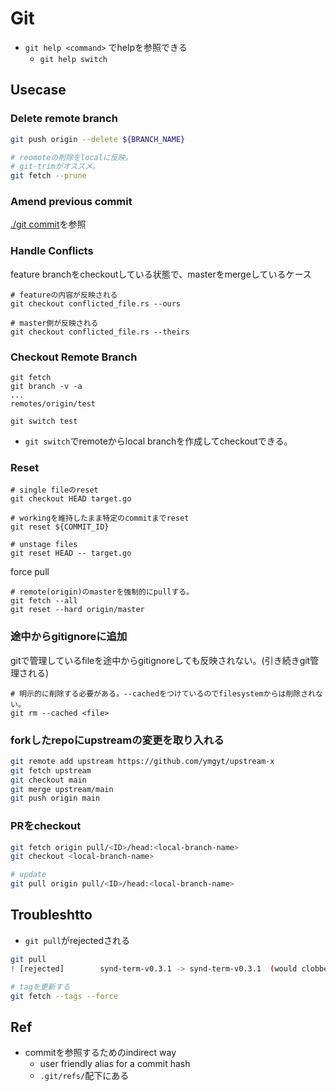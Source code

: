 # Git

* `git help <command>` でhelpを参照できる
  * `git help switch`

## Usecase

### Delete remote branch

```sh
git push origin --delete ${BRANCH_NAME}

# reomoteの削除をlocalに反映。
# git-trimがオススメ。
git fetch --prune 
```

### Amend previous commit

[./git commit](/commands/git/commands/git_commit.md)を参照

### Handle Conflicts

feature branchをcheckoutしている状態で、masterをmergeしているケース

```shell
# featureの内容が反映される
git checkout conflicted_file.rs --ours

# master側が反映される
git checkout conflicted_file.rs --theirs
```

### Checkout Remote Branch

```console
git fetch
git branch -v -a
...
remotes/origin/test

git switch test
```

* `git switch`でremoteからlocal branchを作成してcheckoutできる。

### Reset

```shell
# single fileのreset
git checkout HEAD target.go

# workingを維持したまま特定のcommitまでreset
git reset ${COMMIT_ID}

# unstage files
git reset HEAD -- target.go
```

force pull

```shell
# remote(origin)のmasterを強制的にpullする。
git fetch --all
git reset --hard origin/master
```


### 途中からgitignoreに追加

gitで管理しているfileを途中からgitignoreしても反映されない。(引き続きgit管理される) 

```shell
# 明示的に削除する必要がある。--cachedをつけているのでfilesystemからは削除されない。
git rm --cached <file>
```

### forkしたrepoにupstreamの変更を取り入れる

```sh
git remote add upstream https://github.com/ymgyt/upstream-x
git fetch upstream
git checkout main
git merge upstream/main
git push origin main
```

### PRをcheckout

```sh
git fetch origin pull/<ID>/head:<local-branch-name>
git checkout <local-branch-name>

# update
git pull origin pull/<ID>/head:<local-branch-name>
```

## Troubleshtto

* `git pull`がrejectedされる

```sh
git pull
! [rejected]        synd-term-v0.3.1 -> synd-term-v0.3.1  (would clobber existing tag)

# tagを更新する
git fetch --tags --force
```


## Ref

* commitを参照するためのindirect way
  * user friendly alias for a commit hash
  * `.git/refs/`配下にある
